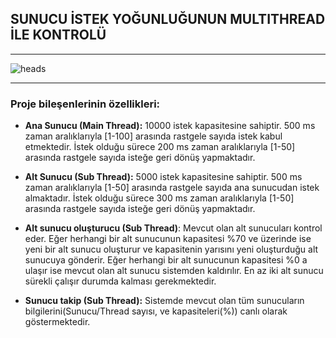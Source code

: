 ## SUNUCU İSTEK YOĞUNLUĞUNUN MULTITHREAD İLE KONTROLÜ
***

![heads](https://github.com/hibeyter/Yazlab/blob/master/imgages/a.jpg)

***
### Proje bileşenlerinin özellikleri:

* **Ana Sunucu (Main Thread):** 10000 istek kapasitesine sahiptir. 500 ms zaman aralıklarıyla [1-100] arasında rastgele sayıda istek kabul etmektedir. İstek olduğu sürece 200 ms zaman aralıklarıyla [1-50] arasında rastgele sayıda isteğe geri dönüş
yapmaktadır.

* **Alt Sunucu (Sub Thread):** 5000 istek kapasitesine sahiptir. 500 ms zaman aralıklarıyla [1-50] arasında rastgele sayıda ana sunucudan istek almaktadır. İstek olduğu sürece 300 ms zaman aralıklarıyla [1-50] arasında rastgele sayıda isteğe geri
dönüş yapmaktadır.

* **Alt sunucu oluşturucu (Sub Thread)**: Mevcut olan alt sunucuları kontrol eder. Eğer herhangi bir alt sunucunun kapasitesi %70 ve üzerinde ise yeni bir alt sunucu oluşturur ve kapasitenin yarısını yeni oluşturduğu alt sunucuya gönderir. Eğer herhangi bir alt sunucunun kapasitesi %0 a ulaşır ise mevcut olan alt sunucu sistemden kaldırılır. En az iki alt sunucu sürekli çalışır durumda kalması gerekmektedir.

* **Sunucu takip (Sub Thread):** Sistemde mevcut olan tüm sunucuların bilgilerini(Sunucu/Thread sayısı, ve kapasiteleri(%)) canlı olarak göstermektedir.
